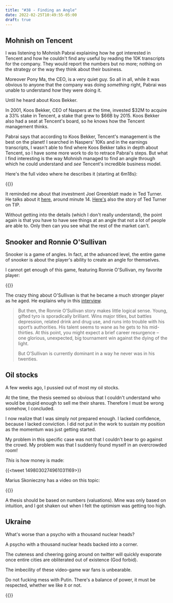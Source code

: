 ```yaml
---
title: "#38 - Finding an Angle"
date: 2022-02-25T10:49:55-05:00
draft: true
---
```


## Mohnish on Tencent

I was listening to Mohnish Pabrai explaining how he got interested in Tencent and how he couldn't find any useful by reading the 10K transcripts for the company. They would report the numbers but no more; nothing on the strategy or the way they think about their business.

Moreover Pony Ma, the CEO, is a very quiet guy. So all in all, while it was obvious to anyone that the company was doing _something_ right, Pabrai was unable to understand _how_ they were doing it.

Until he heard about Koos Bekker.

In 2001, Koos Bekker, CEO of Naspers at the time, invested $32M to acquire a 33% stake in Tencent, a stake that grew to $66B by 2015. Koos Bekker also had a seat at Tencent's board, so he knows how the Tencent management thinks.

Pabrai says that according to Koos Bekker, Tencent's management is the best on the planet! I searched in Naspers' 10Ks and in the earnings transcripts, I wasn't able to find where Koos Bekker talks in depth about Tencent, so I have some more work to do to retrace Pabrai's steps. But what I find interesting is the way Mohnish managed to find an angle through which he could understand and _see_ Tencent's incredible business model.

Here's the full video where he describes it (starting at 6m18s):

{{<youtube _7UfqjD3IEg>}}

It reminded me about that investment Joel Greenblatt made in Ted Turner. He talks about it [here](https://www.youtube.com/watch?v=8ZiLLjtAtyU&t=3370s), around minute 14. [Here's](https://castbox.fm/episode/TIP-084-%3A-Billionaire-Ted-Turner's-Story-(Business-Podcast)-id483309-id29258370?country=us) also the story of Ted Turner on TIP.

Without getting into the details (which I don't really understand), the point again is that you have to have see things at an angle that not a lot of people are able to. Only then can you see what the rest of the market can't.

## Snooker and Ronnie O'Sullivan

Snooker is a game of angles. In fact, at the advanced level, the entire game of snooker is about the player's ability to create an angle for themselves.

I cannot get enough of this game, featuring Ronnie O'Sullivan, my favorite player:

{{<youtube GYnP-Yojeng>}}

The crazy thing about O'Sullivan is that he became a much stronger player as he aged. He explains why in this [interview](https://talksport.com/sport/snooker/138573/angles-and-demons-ronnie-osullivan-snooker-life-and-his-bid-world-championship-glory/).

<blockquote>

But then, the Ronnie O’Sullivan story makes little logical sense. Young, gifted tyro is sporadically brilliant. Wins major titles, but battles depression, related drink and drug use, and runs into trouble with his sport’s authorities. His talent seems to wane as he gets to his mid-thirties. At this point, you might expect a brief career resurgence – one glorious, unexpected, big tournament win against the dying of the light.

But O’Sullivan is currently dominant in a way he never was in his twenties.
</blockquote>

## Oil stocks

A few weeks ago, I pussied out of most my oil stocks. 

At the time, the thesis seemed so obvious that I couldn't understand who would be stupid enough to sell me their shares. Therefore I must be wrong somehow, I concluded. 

I now realize that I was simply not prepared enough. I lacked confidence, because I lacked conviction. I did not put in the work to sustain my position as the momentum was just getting started.

My problem in this specific case was not that I couldn't bear to go against the crowd. My problem was that I suddenly found myself in an overcrowded room! 

_This_ is how money is made:

{{<tweet 1498030274961031169>}}

Marius Skonieczny has a video on this topic:

{{<youtube uQ_sWEOlYU>}}

A thesis should be based on numbers (valuations). Mine was only based on intuition, and I got shaken out when I felt the optimism was getting too high.

## Ukraine

What's worse than a psycho with a thousand nuclear heads?

A psycho with a thousand nuclear heads backed into a corner.

The cuteness and cheering going around on twitter will quickly evaporate once entire cities are obliterated out of existence (God forbid).

The imbecility of these video-game war fans is unbearable.

Do not fucking mess with Putin. There's a balance of power, it must be respected, whether we like it or not.

{{<youtube JrMiSQAGOS4>}}





